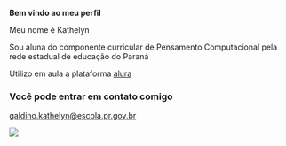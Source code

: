 **Bem vindo ao meu perfil**

Meu nome é Kathelyn

Sou aluna do componente curricular de Pensamento Computacional pela rede estadual de educação do Paraná

Utilizo em aula a plataforma [alura](https://wwwalura.com.br)

### Você pode entrar em contato comigo

galdino.kathelyn@escola.pr.gov.br

![](https://media.tenor.com/FJc93sjuppEAAAAM/yourarchivist-orange-cat.gif)
